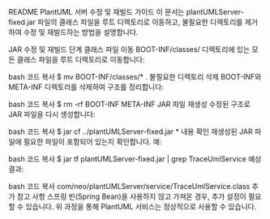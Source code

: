 README
PlantUML 서버 수정 및 재빌드 가이드
이 문서는 plantUMLServer-fixed.jar 파일의 클래스 파일을 루트 디렉토리로 이동하고, 불필요한 디렉토리를 제거하여 수정 및 재빌드하는 방법을 설명합니다.

JAR 수정 및 재빌드 단계
클래스 파일 이동
BOOT-INF/classes/ 디렉토리에 있는 모든 클래스 파일을 루트 디렉토리로 이동합니다:

bash
코드 복사
$ mv BOOT-INF/classes/* .
불필요한 디렉토리 삭제
BOOT-INF와 META-INF 디렉토리를 삭제하여 구조를 정리합니다:

bash
코드 복사
$ rm -rf BOOT-INF META-INF
JAR 파일 재생성
수정된 구조로 JAR 파일을 다시 생성합니다:

bash
코드 복사
$ jar cf ../plantUMLServer-fixed.jar *
내용 확인
재생성된 JAR 파일에 필요한 파일이 포함되어 있는지 확인합니다. 예:

bash
코드 복사
$ jar tf plantUMLServer-fixed.jar | grep TraceUmlService
예상 결과:

bash
코드 복사
com/neo/plantUMLServer/service/TraceUmlService.class
추가 참고 사항
스프링 빈(Spring Bean)을 사용하지 않고 가져온 경우, 추가 설정이 필요할 수 있습니다.
위 과정을 통해 PlantUML 서비스는 정상적으로 사용할 수 있습니다.
